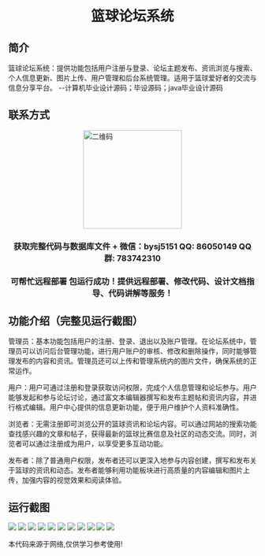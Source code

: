 <p><h1 align="center">篮球论坛系统</h1></p>

## 简介
篮球论坛系统：提供功能包括用户注册与登录、论坛主题发布、资讯浏览与搜索、个人信息更新、图片上传、用户管理和后台系统管理。适用于篮球爱好者的交流与信息分享平台。    --计算机毕业设计源码；毕设源码；java毕业设计源码


## 联系方式
<img src="https://bs-1329754181.cos.ap-shanghai.myqcloud.com/wx.jpg" alt="二维码" style="display: block; margin: 0 auto;" width="200px">
<p><h3 align="center">获取完整代码与数据库文件 + 微信：bysj5151 QQ: 86050149 QQ群: 783742310</h3></p>
<p><h3 align="center">可帮忙远程部署 包运行成功！提供远程部署、修改代码、设计文档指导、代码讲解等服务！</h3></p>

## 功能介绍（完整见运行截图）
管理员：基本功能包括用户的注册、登录、退出以及账户管理。在论坛系统中，管理员可以访问后台管理功能，进行用户账户的审核、修改和删除操作，同时能够管理发布的内容和资讯。管理员还可以上传和管理系统内的图片文件，确保系统的正常运作。

用户：用户可通过注册和登录获取访问权限，完成个人信息管理和论坛参与。用户能够发起和参与论坛讨论，通过富文本编辑器撰写和发布主题帖和资讯内容，并进行格式编辑。用户中心提供的信息更新功能，便于用户维护个人资料准确性。

浏览者：无需注册即可浏览公开的篮球资讯和论坛内容。可以通过网站的搜索功能查找感兴趣的文章和帖子，获得最新的篮球比赛信息及社区的动态交流。同时，浏览者可以通过注册成为用户，以享受更多互动功能。

发布者：除了普通用户权限，发布者还可以更深入地参与内容创建，撰写和发布关于篮球的资讯和动态。发布者能够利用功能板块进行高质量的内容编辑和图片上传，加强内容的视觉效果和阅读体验。


## 运行截图
![](https://bs-1329754181.cos.ap-shanghai.myqcloud.com/spring/BasketballForumSystem/img/001.jpg)
![](https://bs-1329754181.cos.ap-shanghai.myqcloud.com/spring/BasketballForumSystem/img/002.jpg)
![](https://bs-1329754181.cos.ap-shanghai.myqcloud.com/spring/BasketballForumSystem/img/003.jpg)
![](https://bs-1329754181.cos.ap-shanghai.myqcloud.com/spring/BasketballForumSystem/img/004.jpg)
![](https://bs-1329754181.cos.ap-shanghai.myqcloud.com/spring/BasketballForumSystem/img/005.jpg)
![](https://bs-1329754181.cos.ap-shanghai.myqcloud.com/spring/BasketballForumSystem/img/006.jpg)
![](https://bs-1329754181.cos.ap-shanghai.myqcloud.com/spring/BasketballForumSystem/img/007.jpg)
![](https://bs-1329754181.cos.ap-shanghai.myqcloud.com/spring/BasketballForumSystem/img/008.jpg)
![](https://bs-1329754181.cos.ap-shanghai.myqcloud.com/spring/BasketballForumSystem/img/009.jpg)
![](https://bs-1329754181.cos.ap-shanghai.myqcloud.com/spring/BasketballForumSystem/img/010.jpg)
![](https://bs-1329754181.cos.ap-shanghai.myqcloud.com/spring/BasketballForumSystem/img/011.jpg)

<p>本代码来源于网络,仅供学习参考使用!</p>
